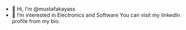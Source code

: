 - 👋 Hi, I’m @mustafakayass
- 👀 I’m interested in Electronics and Software
You can visit my linkedIn profile from my bio.

<!---
mustafakayass/mustafakayass is a ✨ special ✨ repository because its `README.md` (this file) appears on your GitHub profile.
You can click the Preview link to take a look at your changes.
--->
